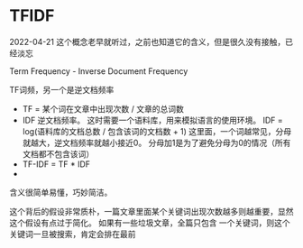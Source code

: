 # TFIDF

2022-04-21
这个概念老早就听过，之前也知道它的含义，但是很久没有接触，已经淡忘

Term Frequency - Inverse Document Frequency

TF词频，另一个是逆文档频率

- TF = 某个词在文章中出现次数 / 文章的总词数
- IDF 逆文档频率。 这时需要一个语料库，用来模拟语言的使用环境。 IDF = log(语料库的文档总数 / 包含该词的文档数 + 1)
这里面，一个词越常见，分母就越大，逆文档频率就越小接近0。 分母加1是为了避免分母为0的情况（所有文档都不包含该词）
- TF-IDF = TF * IDF
-

含义很简单易懂，巧妙简洁。

这个背后的假设非常质朴，一篇文章里面某个关键词出现次数越多则越重要，显然这个假设有点过于简化。 如果有一些垃圾文章，全篇只包含
一个关键词，则这个关键词一旦被搜索，肯定会排在最前
